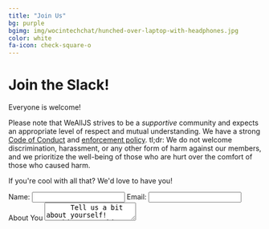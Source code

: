 ```yaml
---
title: "Join Us"
bg: purple
bgimg: img/wocintechchat/hunched-over-laptop-with-headphones.jpg
color: white
fa-icon: check-square-o
---
```


# Join the Slack!

Everyone is welcome!

Please note that WeAllJS strives to be a *supportive* community and expects an appropriate level of respect and mutual understanding. We have a strong [Code of Conduct](#todo) and [enforcement policy](#todo). tl;dr: We do not welcome discrimination, harassment, or any other form of harm against our members, and we prioritize the well-being of those who are hurt over the comfort of those who caused harm.

If you're cool with all that? We'd love to have you!

<div>
  <form action=http://api.wealljs.org/signup method=POST>
    <label>Name: <input name=name type=text></label>
    <label>Email: <input name=email type=email></label>
    <label>About You</label>
    <textarea name=about>
      Tell us a bit about yourself! Anything or nothing is fine!
    </textarea>
  </form>
</div>
